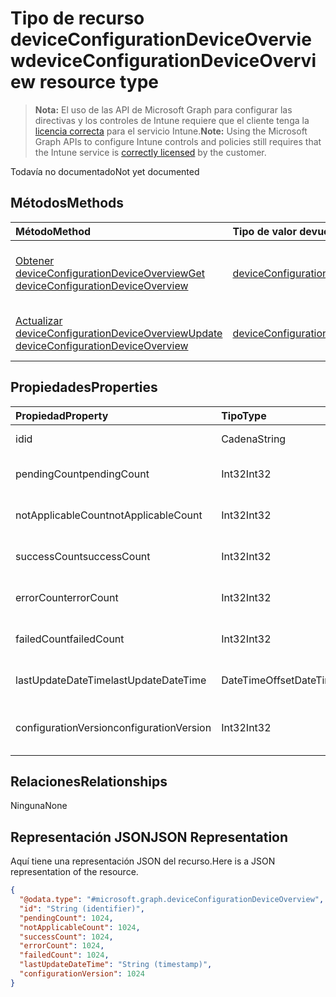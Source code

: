 # <a name="deviceconfigurationdeviceoverview-resource-type"></a><span data-ttu-id="0d66b-101">Tipo de recurso deviceConfigurationDeviceOverview</span><span class="sxs-lookup"><span data-stu-id="0d66b-101">deviceConfigurationDeviceOverview resource type</span></span>

> <span data-ttu-id="0d66b-102">**Nota:** El uso de las API de Microsoft Graph para configurar las directivas y los controles de Intune requiere que el cliente tenga la [licencia correcta](https://go.microsoft.com/fwlink/?linkid=839381) para el servicio Intune.</span><span class="sxs-lookup"><span data-stu-id="0d66b-102">**Note:** Using the Microsoft Graph APIs to configure Intune controls and policies still requires that the Intune service is [correctly licensed](https://go.microsoft.com/fwlink/?linkid=839381) by the customer.</span></span>

<span data-ttu-id="0d66b-103">Todavía no documentado</span><span class="sxs-lookup"><span data-stu-id="0d66b-103">Not yet documented</span></span>
## <a name="methods"></a><span data-ttu-id="0d66b-104">Métodos</span><span class="sxs-lookup"><span data-stu-id="0d66b-104">Methods</span></span>
|<span data-ttu-id="0d66b-105">Método</span><span class="sxs-lookup"><span data-stu-id="0d66b-105">Method</span></span>|<span data-ttu-id="0d66b-106">Tipo de valor devuelto</span><span class="sxs-lookup"><span data-stu-id="0d66b-106">Return Type</span></span>|<span data-ttu-id="0d66b-107">Descripción</span><span class="sxs-lookup"><span data-stu-id="0d66b-107">Description</span></span>|
|:---|:---|:---|
|[<span data-ttu-id="0d66b-108">Obtener deviceConfigurationDeviceOverview</span><span class="sxs-lookup"><span data-stu-id="0d66b-108">Get deviceConfigurationDeviceOverview</span></span>](../api/intune_deviceconfig_deviceconfigurationdeviceoverview_get.md)|[<span data-ttu-id="0d66b-109">deviceConfigurationDeviceOverview</span><span class="sxs-lookup"><span data-stu-id="0d66b-109">deviceConfigurationDeviceOverview</span></span>](../resources/intune_deviceconfig_deviceconfigurationdeviceoverview.md)|<span data-ttu-id="0d66b-110">Lea las propiedades y las relaciones del objeto [deviceConfigurationDeviceOverview](../resources/intune_deviceconfig_deviceconfigurationdeviceoverview.md).</span><span class="sxs-lookup"><span data-stu-id="0d66b-110">Read properties and relationships of the [deviceConfigurationDeviceOverview](../resources/intune_deviceconfig_deviceconfigurationdeviceoverview.md) object.</span></span>|
|[<span data-ttu-id="0d66b-111">Actualizar deviceConfigurationDeviceOverview</span><span class="sxs-lookup"><span data-stu-id="0d66b-111">Update deviceConfigurationDeviceOverview</span></span>](../api/intune_deviceconfig_deviceconfigurationdeviceoverview_update.md)|[<span data-ttu-id="0d66b-112">deviceConfigurationDeviceOverview</span><span class="sxs-lookup"><span data-stu-id="0d66b-112">deviceConfigurationDeviceOverview</span></span>](../resources/intune_deviceconfig_deviceconfigurationdeviceoverview.md)|<span data-ttu-id="0d66b-113">Actualice las propiedades de un objeto [deviceConfigurationDeviceOverview](../resources/intune_deviceconfig_deviceconfigurationdeviceoverview.md).</span><span class="sxs-lookup"><span data-stu-id="0d66b-113">Update the properties of a [deviceConfigurationDeviceOverview](../resources/intune_deviceconfig_deviceconfigurationdeviceoverview.md) object.</span></span>|

## <a name="properties"></a><span data-ttu-id="0d66b-114">Propiedades</span><span class="sxs-lookup"><span data-stu-id="0d66b-114">Properties</span></span>
|<span data-ttu-id="0d66b-115">Propiedad</span><span class="sxs-lookup"><span data-stu-id="0d66b-115">Property</span></span>|<span data-ttu-id="0d66b-116">Tipo</span><span class="sxs-lookup"><span data-stu-id="0d66b-116">Type</span></span>|<span data-ttu-id="0d66b-117">Descripción</span><span class="sxs-lookup"><span data-stu-id="0d66b-117">Description</span></span>|
|:---|:---|:---|
|<span data-ttu-id="0d66b-118">id</span><span class="sxs-lookup"><span data-stu-id="0d66b-118">id</span></span>|<span data-ttu-id="0d66b-119">Cadena</span><span class="sxs-lookup"><span data-stu-id="0d66b-119">String</span></span>|<span data-ttu-id="0d66b-120">Clave de la entidad.</span><span class="sxs-lookup"><span data-stu-id="0d66b-120">Key of the entity.</span></span>|
|<span data-ttu-id="0d66b-121">pendingCount</span><span class="sxs-lookup"><span data-stu-id="0d66b-121">pendingCount</span></span>|<span data-ttu-id="0d66b-122">Int32</span><span class="sxs-lookup"><span data-stu-id="0d66b-122">Int32</span></span>|<span data-ttu-id="0d66b-123">Número de dispositivos pendientes</span><span class="sxs-lookup"><span data-stu-id="0d66b-123">Number of pending devices</span></span>|
|<span data-ttu-id="0d66b-124">notApplicableCount</span><span class="sxs-lookup"><span data-stu-id="0d66b-124">notApplicableCount</span></span>|<span data-ttu-id="0d66b-125">Int32</span><span class="sxs-lookup"><span data-stu-id="0d66b-125">Int32</span></span>|<span data-ttu-id="0d66b-126">Número de dispositivos no aplicables</span><span class="sxs-lookup"><span data-stu-id="0d66b-126">Number of not applicable devices</span></span>|
|<span data-ttu-id="0d66b-127">successCount</span><span class="sxs-lookup"><span data-stu-id="0d66b-127">successCount</span></span>|<span data-ttu-id="0d66b-128">Int32</span><span class="sxs-lookup"><span data-stu-id="0d66b-128">Int32</span></span>|<span data-ttu-id="0d66b-129">Número de dispositivos correctos</span><span class="sxs-lookup"><span data-stu-id="0d66b-129">Number of succeeded devices</span></span>|
|<span data-ttu-id="0d66b-130">errorCount</span><span class="sxs-lookup"><span data-stu-id="0d66b-130">errorCount</span></span>|<span data-ttu-id="0d66b-131">Int32</span><span class="sxs-lookup"><span data-stu-id="0d66b-131">Int32</span></span>|<span data-ttu-id="0d66b-132">Número de dispositivos con error</span><span class="sxs-lookup"><span data-stu-id="0d66b-132">Number of error devices</span></span>|
|<span data-ttu-id="0d66b-133">failedCount</span><span class="sxs-lookup"><span data-stu-id="0d66b-133">failedCount</span></span>|<span data-ttu-id="0d66b-134">Int32</span><span class="sxs-lookup"><span data-stu-id="0d66b-134">Int32</span></span>|<span data-ttu-id="0d66b-135">Número de dispositivos erróneos</span><span class="sxs-lookup"><span data-stu-id="0d66b-135">Number of failed devices</span></span>|
|<span data-ttu-id="0d66b-136">lastUpdateDateTime</span><span class="sxs-lookup"><span data-stu-id="0d66b-136">lastUpdateDateTime</span></span>|<span data-ttu-id="0d66b-137">DateTimeOffset</span><span class="sxs-lookup"><span data-stu-id="0d66b-137">DateTimeOffset</span></span>|<span data-ttu-id="0d66b-138">Última hora de actualización</span><span class="sxs-lookup"><span data-stu-id="0d66b-138">Last update time</span></span>|
|<span data-ttu-id="0d66b-139">configurationVersion</span><span class="sxs-lookup"><span data-stu-id="0d66b-139">configurationVersion</span></span>|<span data-ttu-id="0d66b-140">Int32</span><span class="sxs-lookup"><span data-stu-id="0d66b-140">Int32</span></span>|<span data-ttu-id="0d66b-141">Versión de la directiva para esa información general</span><span class="sxs-lookup"><span data-stu-id="0d66b-141">Version of the policy for that overview</span></span>|

## <a name="relationships"></a><span data-ttu-id="0d66b-142">Relaciones</span><span class="sxs-lookup"><span data-stu-id="0d66b-142">Relationships</span></span>
<span data-ttu-id="0d66b-143">Ninguna</span><span class="sxs-lookup"><span data-stu-id="0d66b-143">None</span></span>
## <a name="json-representation"></a><span data-ttu-id="0d66b-144">Representación JSON</span><span class="sxs-lookup"><span data-stu-id="0d66b-144">JSON Representation</span></span>
<span data-ttu-id="0d66b-145">Aquí tiene una representación JSON del recurso.</span><span class="sxs-lookup"><span data-stu-id="0d66b-145">Here is a JSON representation of the resource.</span></span>
<!--{
  "blockType": "resource",
  "baseType": "microsoft.graph.entity",
  "keyProperty": "id",
  "@odata.type": "microsoft.graph.deviceConfigurationDeviceOverview"
}-->
``` json
{
  "@odata.type": "#microsoft.graph.deviceConfigurationDeviceOverview",
  "id": "String (identifier)",
  "pendingCount": 1024,
  "notApplicableCount": 1024,
  "successCount": 1024,
  "errorCount": 1024,
  "failedCount": 1024,
  "lastUpdateDateTime": "String (timestamp)",
  "configurationVersion": 1024
}
```








